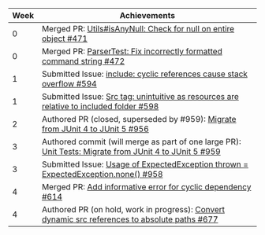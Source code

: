 Week | Achievements
---- | ------------
0 | Merged PR: [Utils#isAnyNull: Check for null on entire object #471](https://github.com/se-edu/addressbook-level2/pull/471)
0 | Merged PR: [ParserTest: Fix incorrectly formatted command string #472](https://github.com/se-edu/addressbook-level2/pull/472)
1 | Submitted Issue: [include: cyclic references cause stack overflow #594](https://github.com/MarkBind/markbind/issues/594)
1 | Submitted Issue: [Src tag: unintuitive as resources are relative to included folder #598](https://github.com/MarkBind/markbind/issues/598)
2 | Authored PR (closed, superseded by #959): [Migrate from JUnit 4 to JUnit 5 #956](https://github.com/se-edu/addressbook-level4/pull/956)
3 | Authored commit (will merge as part of one large PR): [Unit Tests: Migrate from JUnit 4 to JUnit 5 #959](https://github.com/se-edu/addressbook-level4/pull/959)
3 | Submitted Issue: [Usage of ExpectedException thrown = ExpectedException.none() #958](https://github.com/se-edu/addressbook-level4/issues/958)
4 | Merged PR: [Add informative error for cyclic dependency #614](https://github.com/MarkBind/markbind/pull/614)
4 | Authored PR (on hold, work in progress): [Convert dynamic src references to absolute paths #677](https://github.com/MarkBind/markbind/pull/677)
